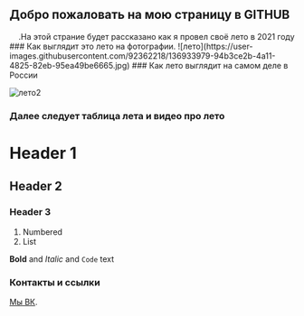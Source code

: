 ## Добро пожаловать на мою страницу в GITHUB

<div dir="rtl">На этой страние будет рассказано как я провел своё лето в 2021 году.</div>
### Как выглядит это лето на фотографии.
![лето](https://user-images.githubusercontent.com/92362218/136933979-94b3ce2b-4a11-4825-82eb-95ea49be6665.jpg)
### Как лето выглядит на самом деле в России

![лето2](https://user-images.githubusercontent.com/92362218/136934215-2fc28a60-f599-454e-b83d-1002c84bdb0a.jpg)

### Далее следует таблица лета и видео про лето

# Header 1
## Header 2
### Header 3

1. Numbered
2. List

**Bold** and _Italic_ and `Code` text

### Контакты и ссылки

 [Мы ВК](https://vk.com/dimka_pro100_milka).
